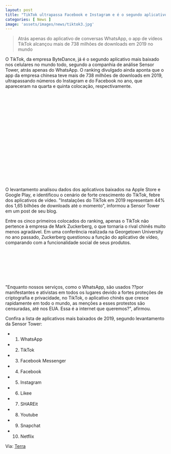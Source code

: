 ```yaml
---
layout: post
title: "TikTok ultrapassa Facebook e Instagram e é o segundo aplicativo mais baixado"
categories: [ News ]
image: 'assets/images/news/tiktok3.jpg'
---
```


> Atrás apenas do aplicativo de conversas WhatsApp, o app de vídeos TikTok alcançou mais de 738 milhões de downloads em 2019 no mundo

O TikTok, da empresa ByteDance, já é o segundo aplicativo mais baixado nos celulares no mundo todo, segundo a companhia de análise Sensor Tower, atrás apenas do WhatsApp. O ranking divulgado ainda aponta que o app da empresa chinesa teve mais de 738 milhões de downloads em 2019, ultrapassando números do Instagram e do Facebook no ano, que apareceram na quarta e quinta colocação, respectivamente.

<!-- QUADRADO -->
<script async src="//pagead2.googlesyndication.com/pagead/js/adsbygoogle.js"></script>
<ins class="adsbygoogle"
style="display:inline-block;width:336px;height:280px"
data-ad-client="ca-pub-2838251107855362"
data-ad-slot="5351066970"></ins>
<script>
(adsbygoogle = window.adsbygoogle || []).push({});
</script>

O levantamento analisou dados dos aplicativos baixados na Apple Store e Google Play, e identificou o cenário de forte crescimento do TikTok, febre dos aplicativos de vídeo. "Instalações do TikTok em 2019 representam 44% dos 1,65 bilhões de downloads até o momento", informou a Sensor Tower em um post de seu blog.

Entre os cinco primeiros colocados do ranking, apenas o TikTok não pertence à empresa de Mark Zuckerberg, o que tornaria o rival chinês muito menos agradável. Em uma conferência realizada na Georgetown University no ano passado, Zuckerberg questionou a função do aplicativo de vídeo, comparando com a funcionalidade social de seus produtos.

<!-- MINI ANÚNCIO -->
<script async src="//pagead2.googlesyndication.com/pagead/js/adsbygoogle.js"></script>
<!-- Games Root -->
<ins class="adsbygoogle"
style="display:inline-block;width:730px;height:95px"
data-ad-client="ca-pub-2838251107855362"
data-ad-slot="5351066970"></ins>
<script>
(adsbygoogle = window.adsbygoogle || []).push({});
</script>

"Enquanto nossos serviços, como o WhatsApp, são usados ??por manifestantes e ativistas em todos os lugares devido a fortes proteções de criptografia e privacidade, no TikTok, o aplicativo chinês que cresce rapidamente em todo o mundo, as menções a esses protestos são censuradas, até nos EUA. Essa é a internet que queremos?", afirmou.

<!-- RETANGULO LARGO 2 -->
<script async src="//pagead2.googlesyndication.com/pagead/js/adsbygoogle.js"></script>
<ins class="adsbygoogle"
style="display:block; text-align:center;"
data-ad-layout="in-article"
data-ad-format="fluid"
data-ad-client="ca-pub-2838251107855362"
data-ad-slot="8549252987"></ins>
<script>
(adsbygoogle = window.adsbygoogle || []).push({});
</script>

Confira a lista de aplicativos mais baixados de 2019, segundo levantamento da Sensor Tower:

- 1. WhatsApp
- 2. TikTok
- 3. Facebook Messenger
- 4. Facebook
- 5. Instagram
- 6. Likee
- 7. SHAREit
- 8. Youtube
- 9. Snapchat
- 10. Netflix


<!-- RETANGULO LARGO -->
<script async src="https://pagead2.googlesyndication.com/pagead/js/adsbygoogle.js"></script>
<!-- Informat -->
<ins class="adsbygoogle"
style="display:block"
data-ad-client="ca-pub-2838251107855362"
data-ad-slot="2327980059"
data-ad-format="auto"
data-full-width-responsive="true"></ins>
<script>
(adsbygoogle = window.adsbygoogle || []).push({});
</script>

Via: [Terra](https://www.terra.com.br/noticias/tecnologia/tiktok-ultrapassa-facebook-e-instagram-e-e-o-segundo-aplicativo-mais-baixado,746cfaa6656ea3cb8f85a08a9984adddujhe1ifi.html)
